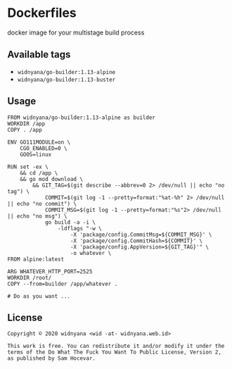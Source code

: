 # Dockerfiles

docker image for your multistage build process

## Available tags

- `widnyana/go-builder:1.13-alpine`
- `widnyana/go-builder:1.13-buster`

## Usage


```
FROM widnyana/go-builder:1.13-alpine as builder
WORKDIR /app
COPY . /app

ENV GO111MODULE=on \
    CGO_ENABLED=0 \
    GOOS=linux

RUN set -ex \
    && cd /app \
    && go mod download \
        && GIT_TAG=$(git describe --abbrev=0 2> /dev/null || echo "no tag") \
            COMMIT=$(git log -1 --pretty=format:"%at-%h" 2> /dev/null || echo "no commit") \
            COMMIT_MSG=$(git log -1 --pretty=format:"%s"2> /dev/null || echo "no msg") \
            go build -a -i \
                -ldflags "-w \
                    -X 'package/config.CommitMsg=${COMMIT_MSG}' \
                    -X 'package/config.CommitHash=${COMMIT}' \
                    -X 'package/config.AppVersion=${GIT_TAG}'" \
                    -o whatever \
FROM alpine:latest

ARG WHATEVER_HTTP_PORT=2525
WORKDIR /root/
COPY --from=builder /app/whatever .

# Do as you want ...
```


## License
```
Copyright © 2020 widnyana <wid -at- widnyana.web.id>

This work is free. You can redistribute it and/or modify it under the
terms of the Do What The Fuck You Want To Public License, Version 2,
as published by Sam Hocevar.
```